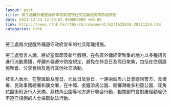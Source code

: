 ```yaml
---
layout: post
title: 勞工處籲外傭聖誕新年假期遵守社交距離措施等防疫規定
date: 2021-12-24 12:50:07.000000000 +08:00
link: https://news.rthk.hk/rthk/ch/component/k2/1625818-20211224.htm
categories: rthk
---
```


勞工處再次提醒外傭遵守政府宣布的社交距離措施。

勞工處發言人說，將於聖誕節及新年假期，在各區外傭經常聚集的地方以多種語言進行流動廣播，呼籲外傭遵守防疫規定，避免在休息日及假日聚集，包括在住宿設施聚會、分享食物及進行其他社交活動。

發言人表示，在聖誕節及翌日、元旦日及翌日，一連兩個周六日會聯同警方、食環署、民政事務總署和康文署，在中環、金鐘添馬公園、銅鑼灣維多利亞公園、旺角花園街附近行人天橋、荔枝角公園等地方進行聯合行動，相關部門會對屢經勸喻仍不遵守規例的人士採取執法行動。

